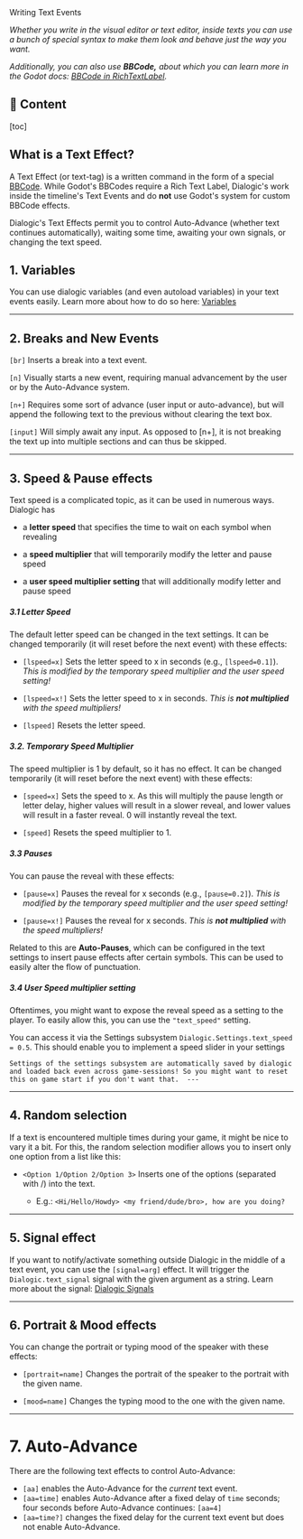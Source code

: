 <div class="header-banner tropical">
     <div class="header-label tropical">Writing Text Events</div>
</div>

*Whether you write in the visual editor or text editor, inside texts you can use a bunch of special syntax to make them look and behave just the way you want.*

*Additionally, you can also use **BBCode,** about which you can learn more in the Godot docs: [BBCode in RichTextLabel](https://docs.godotengine.org/en/stable/tutorials/ui/bbcode_in_richtextlabel.html).*

## 📜 Content

[toc]

## What is a Text Effect?

A Text Effect (or text-tag) is a written command in the form of a special [BBCode](https://docs.godotengine.org/en/stable/tutorials/ui/bbcode_in_richtextlabel.html).
While Godot's BBCodes require a Rich Text Label, Dialogic's work inside the timeline's Text Events and do **not** use Godot's system for custom BBCode effects.

Dialogic's Text Effects permit you to control Auto-Advance (whether text continues automatically), waiting some time, awaiting your own signals, or changing the text speed.


## 1. Variables

You can use dialogic variables (and even autoload variables) in your text events easily. Learn more about how to do so here: [Variables](./variables.md)



---

## 2. Breaks and New Events

`[br]` Inserts a break into a text event.

`[n]` Visually starts a new event, requiring manual advancement by the user or by the Auto-Advance system.

`[n+]` Requires some sort of advance (user input or auto-advance), but will append the following text to the previous without clearing the text box.

`[input]` Will simply await any input. As opposed to [n+], it is not breaking the text up into multiple sections and can thus be skipped. 



---

## 3. Speed & Pause effects

Text speed is a complicated topic, as it can be used in numerous ways. Dialogic has

- a **letter speed** that specifies the time to wait on each symbol when revealing

- a **speed multiplier** that will temporarily modify the letter and pause speed

- a **user speed multiplier setting** that will additionally modify letter and pause speed

##### 3.1 Letter Speed

The default letter speed can be changed in the text settings. It can be changed temporarily (it will reset before the next event) with these effects:

- `[lspeed=x]` Sets the letter speed to x in seconds (e.g., `[lspeed=0.1]`). *This is modified by the temporary speed multiplier and the user speed setting!*

- `[lspeed=x!]` Sets the letter speed to x in seconds. *This is **not multiplied** with the speed multipliers!*

- `[lspeed]` Resets the letter speed.

##### 3.2. Temporary Speed Multiplier

The speed multiplier is 1 by default, so it has no effect. It can be changed temporarily (it will reset before the next event) with these effects:

- `[speed=x]` Sets the speed to x. As this will multiply the pause length or letter delay, higher values will result in a slower reveal, and lower values will result in a faster reveal. 0 will instantly reveal the text.

- `[speed]` Resets the speed multiplier to 1.

##### 3.3 Pauses

You can pause the reveal with these effects:

- `[pause=x]` Pauses the reveal for x seconds (e.g., `[pause=0.2]`). *This is modified by the temporary speed multiplier and the user speed setting!*

- `[pause=x!]` Pauses the reveal for x seconds. *This is **not multiplied** with the speed multipliers!*

Related to this are **Auto-Pauses**, which can be configured in the text settings to insert pause effects after certain symbols. This can be used to easily alter the flow of punctuation. 

##### 3.4 User Speed multiplier setting

Oftentimes, you might want to expose the reveal speed as a setting to the player. To easily allow this, you can use the `"text_speed"` setting. 

You can access it via the Settings subsystem `Dialogic.Settings.text_speed = 0.5`. This should enable you to implement a speed slider in your settings

```admonish
Settings of the settings subsystem are automatically saved by dialogic and loaded back even across game-sessions! So you might want to reset this on game start if you don't want that.  ---
```



---

## 4. Random selection

If a text is encountered multiple times during your game, it might be nice to vary it a bit. For this, the random selection modifier allows you to insert only one option from a list like this:

- `<Option 1/Option 2/Option 3>` Inserts one of the options (separated with /) into the text.
  
  - E.g.: `<Hi/Hello/Howdy> <my friend/dude/bro>, how are you doing?`



---

## 5. Signal effect

If you want to notify/activate something outside Dialogic in the middle of a text event, you can use the `[signal=arg]` effect. It will trigger the `Dialogic.text_signal` signal with the given argument as a string. Learn more about the signal: [Dialogic Signals](./dialogic-signals.md)



---

## 6. Portrait & Mood effects

You can change the portrait or typing mood of the speaker with these effects:

- `[portrait=name]` Changes the portrait of the speaker to the portrait with the given name.

- `[mood=name]` Changes the typing mood to the one with the given name.

---

# 7. Auto-Advance

There are the following text effects to control Auto-Advance:

- `[aa]` enables the Auto-Advance for the *current* text event.
- `[aa=time]` enables Auto-Advance after a fixed delay of `time` seconds; four seconds before Auto-Advance continues: `[aa=4]`
- `[aa=time?]` changes the fixed delay for the current text event but does not enable Auto-Advance.

